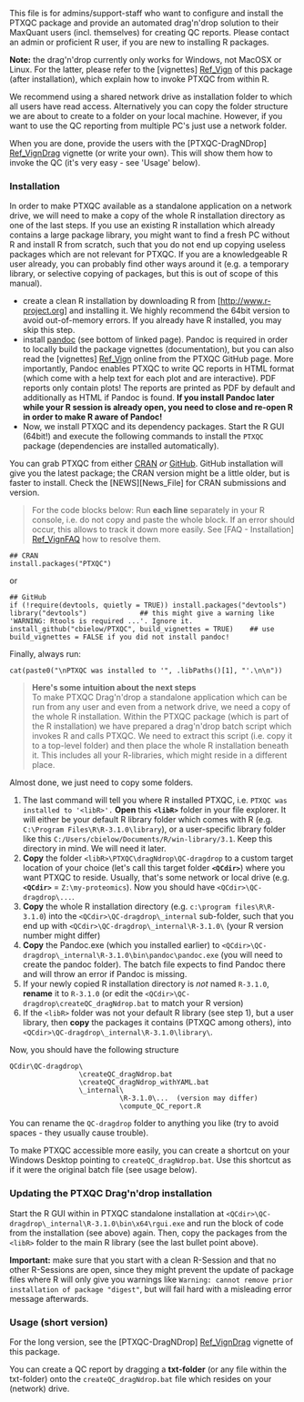This file is for admins/support-staff who want to configure and install the PTXQC package
and provide an automated drag'n'drop solution to their MaxQuant users (incl. themselves) for creating QC reports.
Please contact an admin or proficient R user, if you are new to installing R packages.

**Note:** the drag'n'drop currently only works for Windows, not MacOSX or Linux. 
          For the latter, please refer to the [vignettes] [Ref_Vign] of this package (after installation), which explain how to invoke PTXQC from within R.

We recommend using a shared network drive as installation folder to which all users have read access. Alternatively you can copy the folder structure we are about to create to a folder on your local machine. However, if you want to use the QC reporting from multiple PC's just use a network folder.

When you are done, provide the users with the [PTXQC-DragNDrop] [Ref_VignDrag] vignette (or write your own).
This will show them how to invoke the QC (it's very easy - see 'Usage' below).

### Installation
  
In order to make PTXQC available as a standalone application on a network drive, we will need to make a copy of the whole R installation
directory as one of the last steps. If you use an existing R installation which already contains a large package library, you might want to find a fresh PC without R
and install R from scratch, such that you do not end up copying useless packages which are not relevant for PTXQC.
If you are a knowledgeable R user already, you can probably find other ways around it (e.g. a temporary library, or selective copying of packages, but
this is out of scope of this manual).

 - create a clean R installation by downloading R from [http://www.r-project.org] and installing it. We highly recommend the 64bit version to avoid out-of-memory errors.
   If you already have R installed, you may skip this step.
 - install [pandoc](https://github.com/jgm/pandoc/releases) (see bottom of linked page). Pandoc is required in order to locally build the package vignettes (documentation),
but you can also read the [vignettes] [Ref_Vign] online from the PTXQC GitHub page. More importantly, Pandoc enables PTXQC to write QC reports in HTML format (which come
with a help text for each plot and are interactive). PDF reports only contain plots!
The reports are printed as PDF by default and additionally as HTML if Pandoc is found.
   **If you install Pandoc later while your R session is already open, you need to close and re-open R in order to make R aware of Pandoc!**
 - Now, we install PTXQC and its dependency packages.
   Start the R GUI (64bit!) and execute the following commands to install the `PTXQC` package (dependencies are installed automatically).
   
You can grab PTXQC from either [CRAN](https://cran.r-project.org/web/packages/PTXQC/index.html) *or* [GitHub](https://github.com/cbielow/PTXQC#installation).
GitHub installation will give you the latest package; the CRAN version might be a little older, but is faster to install. Check the [NEWS][News_File] for CRAN submissions and version.
> For the code blocks below: Run **each line** separately in your R console, i.e. do not copy and paste the whole block.
> If an error should occur, this allows to track it down more easily. See [FAQ - Installation] [Ref_VignFAQ]
> how to resolve them.

    ## CRAN
    install.packages("PTXQC")
or

    ## GitHub
    if (!require(devtools, quietly = TRUE)) install.packages("devtools")
    library("devtools")             ## this might give a warning like 'WARNING: Rtools is required ...'. Ignore it.
    install_github("cbielow/PTXQC", build_vignettes = TRUE)    ## use build_vignettes = FALSE if you did not install pandoc!

Finally, always run:

    cat(paste0("\nPTXQC was installed to '", .libPaths()[1], "'.\n\n"))

> **Here's some intuition about the next steps**   
> To make PTXQC Drag'n'drop a standalone application which can be run from any user and even from a network drive,
> we need a copy of the whole R installation. Within the PTXQC package (which is part of the R installation) we have prepared a 
> drag'n'drop batch script which invokes R and calls PTXQC. We need to extract this script (i.e. copy it to a top-level folder)
> and then place the whole R installation beneath it. This includes all your R-libraries, which might reside in a different place.

Almost done, we just need to copy some folders.
        
 1. The last command will tell you where R installed PTXQC, i.e. `PTXQC was installed to '<libR>'.`
    **Open** this **`<libR>`** folder in your file explorer. It will either be your default R library 
    folder which comes with R (e.g. `C:\Program Files\R\R-3.1.0\library`), or a user-specific library folder like 
    this `C:/Users/cbielow/Documents/R/win-library/3.1`. Keep this directory in mind. We will need it later.
 2. **Copy** the folder `<libR>\PTXQC\dragNdrop\QC-dragdrop` to a custom target location of your choice (let's call this target folder **`<QCdir>`**) where you want PTXQC to reside.
    Usually, that's some network or local drive (e.g. **`<QCdir>`** = `Z:\my-proteomics`). Now you should have `<QCdir>\QC-dragdrop\...`.
 3. **Copy** the whole R installation directory (e.g. `c:\program files\R\R-3.1.0`) into the `<QCdir>\QC-dragdrop\_internal` sub-folder,
    such that you end up with `<QCdir>\QC-dragdrop\_internal\R-3.1.0\` (your R version number might differ)
 4. **Copy** the Pandoc.exe (which you installed earlier) to `<QCdir>\QC-dragdrop\_internal\R-3.1.0\bin\pandoc\pandoc.exe` (you will need to create the pandoc folder).
    The batch file expects to find Pandoc there and will throw an error if Pandoc is missing.
 5. If your newly copied R installation directory is _not_ named `R-3.1.0`, **rename** it to `R-3.1.0` 
    (or edit the `<QCdir>\QC-dragdrop\createQC_dragNdrop.bat` to match your R version)
 6. If the `<libR>` folder was not your default R library (see step 1), but a user library, then **copy** the packages it contains (PTXQC among others),
    into `<QCdir>\QC-dragdrop\_internal\R-3.1.0\library\`.
 
Now, you should have the following structure

    QCdir\QC-dragdrop\
                     \createQC_dragNdrop.bat
                     \createQC_dragNdrop_withYAML.bat
                     \_internal\
                               \R-3.1.0\...  (version may differ)
                               \compute_QC_report.R
 
You can rename the `QC-dragdrop` folder to anything you like (try to avoid spaces - they usually cause trouble).

To make PTXQC accessible more easily, you can create a shortcut on your Windows Desktop pointing to `createQC_dragNdrop.bat`. Use this shortcut as if it were the original batch file (see usage below).


### Updating the PTXQC Drag'n'drop installation

Start the R GUI within in PTXQC standalone installation at `<QCdir>\QC-dragdrop\_internal\R-3.1.0\bin\x64\rgui.exe` and
run the block of code from the installation (see above) again. Then, copy the packages from the `<libR>` folder to the main R library (see the last bullet point above).

**Important:** make sure that you start with a clean R-Session and that no other R-Sessions are open, since they might prevent the update of package files where
R will only give you warnings like `Warning: cannot remove prior installation of package "digest"`, but will fail hard with a misleading error message afterwards. 
 
### Usage (short version)

  For the long version, see the [PTXQC-DragNDrop] [Ref_VignDrag] vignette of this package.
  
  You can create a QC report by dragging a **txt-folder** (or any file within the txt-folder)
  onto the `createQC_dragNdrop.bat` file which resides on your (network) drive.


  [Ref_Vign]: https://github.com/cbielow/PTXQC/tree/master/vignettes
  [Ref_VignDrag]: https://github.com/cbielow/PTXQC/blob/master/vignettes/PTXQC-DragNDrop.Rmd
  [Ref_VignFAQ]: https://github.com/cbielow/PTXQC/blob/master/vignettes/PTXQC-FAQ.Rmd